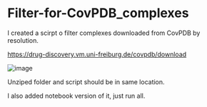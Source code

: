 # Filter-for-CovPDB_complexes
I created a scirpt o filter complexes downloaded from CovPDB by resolution. 

https://drug-discovery.vm.uni-freiburg.de/covpdb/download

![image](https://github.com/sealab-admin/Diger/assets/119742567/54fb74e8-0ce8-4ecb-977a-4af96d2d15f1)

Unziped folder and script should be in same location.

I also added notebook version of it, just run all. 
